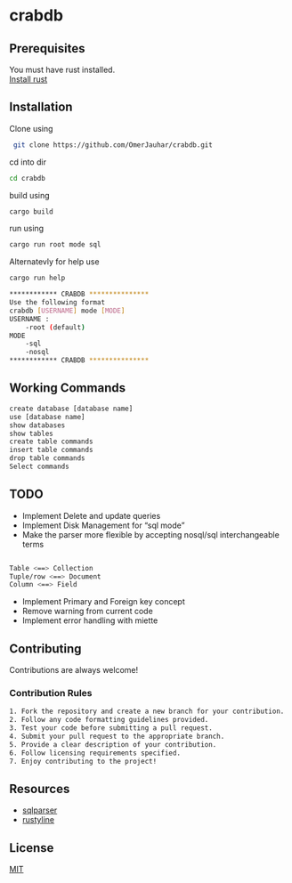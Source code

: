 # crabdb
## Prerequisites
You must have rust installed.   
[Install rust](https://www.rust-lang.org/tools/install)
## Installation
Clone using 
```bash
 git clone https://github.com/OmerJauhar/crabdb.git
```
cd into dir 
```bash 
cd crabdb
```
build using 
```bash 
cargo build
```
run using 
```bash 
cargo run root mode sql 
```
Alternatevly for help use 
```bash 
cargo run help 
```
```bash 
************ CRABDB ***************
Use the following format
crabdb [USERNAME] mode [MODE]
USERNAME :
    -root (default)
MODE
    -sql
    -nosql
************ CRABDB ***************
```

## Working Commands 
``` bash 
create database [database name] 
use [database name]
show databases 
show tables 
create table commands  
insert table commands 
drop table commands 
Select commands 
```
## TODO
* Implement Delete and update queries
* Implement Disk Management for “sql mode”
* Make the parser more flexible by accepting nosql/sql interchangeable terms
```bash

Table <==> Collection  
Tuple/row <==> Document   
Column <==> Field   
```
* Implement Primary and Foreign key concept
* Remove warning from current code
* Implement error handling with miette

## Contributing

Contributions are always welcome!

### Contribution Rules

```bash 
1. Fork the repository and create a new branch for your contribution.
2. Follow any code formatting guidelines provided.
3. Test your code before submitting a pull request.
4. Submit your pull request to the appropriate branch.
5. Provide a clear description of your contribution.
6. Follow licensing requirements specified.
7. Enjoy contributing to the project!

```
## Resources 
* [sqlparser](https://crates.io/crates/sql-parser)
* [rustyline](https://github.com/kkawakam/rustyline)

## License

[MIT](https://choosealicense.com/licenses/mit/)

